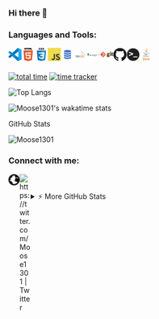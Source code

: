 ### Hi there 👋


### Languages and Tools:

<img align="left" alt="Visual Studio Code" width="26px" src="https://raw.githubusercontent.com/github/explore/80688e429a7d4ef2fca1e82350fe8e3517d3494d/topics/visual-studio-code/visual-studio-code.png" />
<img align="left" alt="HTML5" width="26px" src="https://raw.githubusercontent.com/github/explore/80688e429a7d4ef2fca1e82350fe8e3517d3494d/topics/html/html.png" />
<img align="left" alt="CSS3" width="26px" src="https://raw.githubusercontent.com/github/explore/80688e429a7d4ef2fca1e82350fe8e3517d3494d/topics/css/css.png" />
<img align="left" alt="JavaScript" width="26px" src="https://raw.githubusercontent.com/github/explore/80688e429a7d4ef2fca1e82350fe8e3517d3494d/topics/javascript/javascript.png" />
<img align="left" alt="SQL" width="26px" src="https://raw.githubusercontent.com/github/explore/80688e429a7d4ef2fca1e82350fe8e3517d3494d/topics/sql/sql.png" />
<img align="left" alt="MySQL" width="26px" src="https://raw.githubusercontent.com/github/explore/80688e429a7d4ef2fca1e82350fe8e3517d3494d/topics/mysql/mysql.png" />
<img align="left" alt="MongoDB" width="26px" src="https://raw.githubusercontent.com/github/explore/80688e429a7d4ef2fca1e82350fe8e3517d3494d/topics/mongodb/mongodb.png" />
<img align="left" alt="Git" width="26px" src="https://raw.githubusercontent.com/github/explore/80688e429a7d4ef2fca1e82350fe8e3517d3494d/topics/git/git.png" />
<img align="left" alt="GitHub" width="26px" src="https://raw.githubusercontent.com/github/explore/78df643247d429f6cc873026c0622819ad797942/topics/github/github.png" />
<img align="left" alt="Terminal" width="26px" src="https://raw.githubusercontent.com/github/explore/80688e429a7d4ef2fca1e82350fe8e3517d3494d/topics/terminal/terminal.png" />
<img align="left" alt="Java" width="26px" src="https://raw.githubusercontent.com/github/explore/80688e429a7d4ef2fca1e82350fe8e3517d3494d/topics/java/java.png" />
<br />
<br />




[![total time](https://wakatime.com/badge/user/cfc262a8-2f26-47fb-a540-4c1ca4b4ddf8.svg)](https://wakatime.com/@cfc262a8-2f26-47fb-a540-4c1ca4b4ddf8)
[![time tracker](https://wakatime.com/badge/github/Moose1301/Moose1301.svg)](https://wakatime.com/badge/github/Moose1301/Moose1301)

![Top Langs](https://github-readme-stats.vercel.app/api/top-langs/?username=Moose1301&layout=compact)

![Moose1301's wakatime stats](https://github-readme-stats.vercel.app/api/wakatime?username=Moose1301)

GitHub Stats
<br />

<img src="https://github-readme-stats.vercel.app/api?username=Moose1301&show_icons=true&theme=merko" alt="Moose1301" />



### Connect with me:

<img align="left" alt="web.moose1301.cf" width="22px" src="https://raw.githubusercontent.com/iconic/open-iconic/master/svg/globe.svg" />
<img align="left" alt="https://twitter.com/Moose1301 | Twitter" width="22px" src="https://cdn.jsdelivr.net/npm/simple-icons@v3/icons/twitter.svg" />
<br />
<br />


<details>
  <summary>⚡ More GitHub Stats</summary>

<!--START_SECTION:waka-->
![Code Time](http://img.shields.io/badge/Code%20Time-1%2C857%20hrs%2052%20mins-blue)

**🐱 My GitHub Data** 

> 🏆 385 Contributions in the Year 2022
 > 
> 📦 1.7 MB Used in GitHub's Storage 
 > 
> 🚫 Not Opted to Hire
 > 
> 📜 24 Public Repositories 
 > 
> 🔑 41 Private Repositories  
 > 
**I'm a Night 🦉** 

```text
🌞 Morning    44 commits     █░░░░░░░░░░░░░░░░░░░░░░░░   3.69% 
🌆 Daytime    495 commits    ██████████░░░░░░░░░░░░░░░   41.49% 
🌃 Evening    606 commits    ████████████░░░░░░░░░░░░░   50.8% 
🌙 Night      48 commits     █░░░░░░░░░░░░░░░░░░░░░░░░   4.02%

```
📅 **I'm Most Productive on Saturday** 

```text
Monday       164 commits    ███░░░░░░░░░░░░░░░░░░░░░░   13.75% 
Tuesday      122 commits    ██░░░░░░░░░░░░░░░░░░░░░░░   10.23% 
Wednesday    137 commits    ██░░░░░░░░░░░░░░░░░░░░░░░   11.48% 
Thursday     134 commits    ██░░░░░░░░░░░░░░░░░░░░░░░   11.23% 
Friday       213 commits    ████░░░░░░░░░░░░░░░░░░░░░   17.85% 
Saturday     241 commits    █████░░░░░░░░░░░░░░░░░░░░   20.2% 
Sunday       182 commits    ███░░░░░░░░░░░░░░░░░░░░░░   15.26%

```


📊 **This Week I Spent My Time On** 

```text
💬 Programming Languages: 
Java                     29 hrs 33 mins      ██████████████████████░░░   88.64% 
XML                      1 hr 3 mins         ░░░░░░░░░░░░░░░░░░░░░░░░░   3.17% 
Kotlin                   54 mins             ░░░░░░░░░░░░░░░░░░░░░░░░░   2.74% 
Markdown                 30 mins             ░░░░░░░░░░░░░░░░░░░░░░░░░   1.53% 
Text                     27 mins             ░░░░░░░░░░░░░░░░░░░░░░░░░   1.36%

🔥 Editors: 
IntelliJ                 33 hrs 21 mins      █████████████████████████   100.0%

```

**I Mostly Code in Java** 

```text
Java                     79 repos            █████████████████████░░░░   85.87% 
JavaScript               4 repos             █░░░░░░░░░░░░░░░░░░░░░░░░   4.35% 
Shell                    3 repos             ░░░░░░░░░░░░░░░░░░░░░░░░░   3.26% 
C#                       1 repo              ░░░░░░░░░░░░░░░░░░░░░░░░░   1.09% 
Go                       1 repo              ░░░░░░░░░░░░░░░░░░░░░░░░░   1.09%

```



 Last Updated on 13/04/2022 01:54:08 UTC
<!--END_SECTION:waka-->

</details>
 
